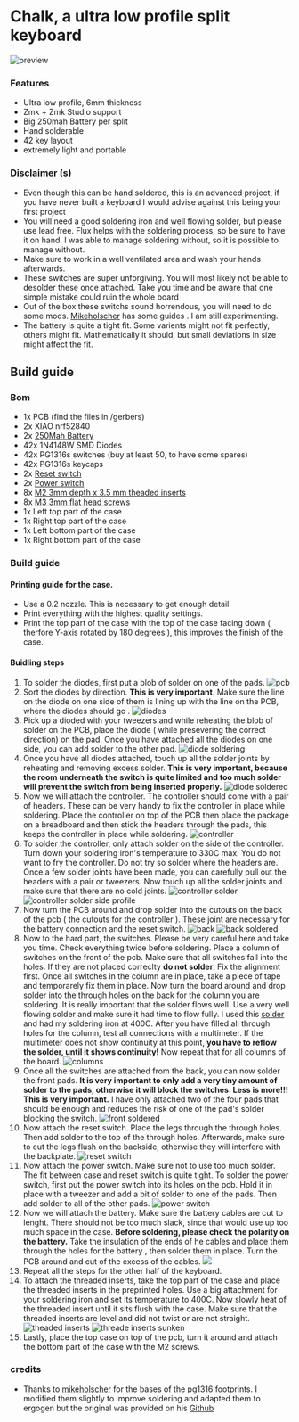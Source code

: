 # Chalk, a ultra low profile split keyboard 
![preview](./imgs/IMG_5293.jpeg)

### Features
- Ultra low profile, 6mm thickness
- Zmk + Zmk Studio support
- Big 250mah Battery per split
- Hand solderable
- 42 key layout
- extremely light and portable



### Disclaimer (s)

- Even though this can be hand soldered, this is an advanced project, if you have never built a keyboard I would advise against this being your first project
- You will need a good soldering iron and well flowing solder, but please use lead free. Flux helps with the soldering process, so be sure to have it on hand. I was able to manage soldering without, so it is possible to manage without.
- Make sure to work in a well ventilated area and wash your hands afterwards.
- These switches are super unforgiving. You will most likely not be able to desolder these once attached. Take you time and be aware that one simple mistake could ruin the whole board
- Out of the box these switchs sound horrendous, you will need to do some mods. [Mikeholscher](https://github.com/mikeholscher/zmk-config-mikefive/tree/main/files/mods) has some guides . I am still experimenting.
- The battery is quite a tight fit. Some varients might not fit perfectly, others might fit. Mathematically it should, but small deviations in size might affect the fit.


## Build guide

### Bom
- 1x PCB (find the files in /gerbers)
- 2x XIAO nrf52840
- 2x [250Mah Battery](https://www.amazon.de/dp/B0CRQCCT6C)
- 42x 1N4148W SMD Diodes
- 42x PG1316s switches (buy at least 50, to have some spares)
- 42x PG1316s keycaps 
- 2x [Reset switch](https://42keebs.eu/shop/parts/components/reset-switch/?attribute_type=Through-hole%202-pin%206x3&attribute_pa_colour=black)
- 2x [Power switch](https://42keebs.eu/shop/parts/components/power-switch/)
- 8x [M2 3mm depth x 3.5 mm theaded inserts](https://www.amazon.de/dp/B0D9YK4PY1)
- 8x [M3 3mm flat head screws](https://www.amazon.de/dp/B0D4557749)
- 1x Left top part of the case
- 1x Right top part of the case
- 1x Left bottom part of the case
- 1x Right bottom part of the case

### Build guide

#### Printing guide for the case.
- Use a 0.2 nozzle. This is necessary to get enough detail.
- Print everything with the highest quality settings. 
- Print the top part of the case with the top of the case facing down ( therfore Y-axis rotated by 180 degrees ), this improves the finish of the case.

#### Buidling steps
1. To solder the diodes, first put a blob of solder on one of the pads. ![pcb](./imgs/IMG_5256.jpeg)
2. Sort the diodes by direction. **This is very important**. Make sure the line on the diode on one side of them is lining up with the line on the PCB, where the diodes should go . ![diodes](./imgs/IMG_5257.jpeg)
3. Pick up a dioded with your tweezers and while reheating the blob of solder on the PCB, place the diode ( while presevering the correct direction) on the pad. Once you have attached all the diodes on one side, you can add solder to the other pad.    ![diode soldering](./imgs/IMG_5256.jpeg)
4. Once you have all diodes attached, touch up all the solder joints by reheating and removing excess solder. **This is very important, because the room underneath the switch is quite limited and too much solder will prevent the switch from being inserted properly.** ![diode soldered](./imgs/IMG_5260.jpeg)
5. Now we will attach the controller. The controller should come with a pair of headers. These can be very handy to fix the controller in place while soldering. Place the controller on top of the PCB then place the package on a breadboard and then stick the headers through the pads, this keeps the controller in place while soldering.  ![controller](./imgs/IMG_5262.jpeg)
6. To solder the controller, only attach solder on the side of the controller. Turn down your soldering iron's temperature to 330C max. You do not want to fry the controller. Do not try so solder where the headers are. Once a few solder joints have been made, you can carefully pull out the headers with a pair or tweezers. Now touch up all the solder joints and make sure that there are no cold joints.  ![controller solder](./imgs/IMG_5263.jpeg) ![controller solder side profile](./imgs/IMG_5264.jpeg)
7. Now turn the PCB around and drop solder into the cutouts on the back of the pcb ( the cutouts for the controller ). These joint are necessary for the battery connection and the reset switch. ![back](./imgs/IMG_5265.jpeg) ![back soldered](./imgs/IMG_5266.jpeg)
8. Now to the hard part, the switches. Please be very careful here and take you time. Check everything twice before soldering. Place a column of switches on the front of the pcb. Make sure that all switches fall into the holes. If they are not placed correclty **do not solder**. Fix the alignment first. Once all switches in the column are in place, take a piece of tape and temporarely fix them in place. Now turn the board around and drop solder into the through holes on the back for the column you are soldering. It is really important that the solder flows well. Use a very well flowing solder and make sure it had time to flow fully. I used this [solder](https://www.amazon.de/gp/product/B0CG182RLW) and had my soldering iron at 400C. After you have filled all through holes for the column, test all connections with a multimeter. If the multimeter does not show continuity at this point, **you have to reflow the solder, until it shows continuity!** Now repeat that for all columns of the board.  ![columns](./imgs/IMG_5269.jpeg)
9. Once all the switches are attached from the back, you can now solder the front pads. **It is very important to only add a very tiny amount of solder to the pads, otherwise it will block the switches.  Less is more!!! This is very important.** I have only attached two of the four pads that should be enough and reduces the risk of one of the pad's solder blocking the switch. ![front soldered](./imgs/IMG_5271.jpeg)
10. Now attach the reset switch. Place the legs through the through holes. Then add solder to the top of the through holes. Afterwards, make sure to cut the legs flush on the backside, otherwise they will interfere with the backplate. ![reset switch](./imgs/IMG_5270.jpeg)
11. Now attach the power switch. Make sure not to use too much solder. The fit between case and reset switch is quite tight. To solder the power switch, first put the power switch into its holes on the pcb. Hold it in place with a tweezer and add a bit of solder to one of the pads. Then add solder to all of the other pads.  ![power switch](./imgs/IMG_5273.jpeg)
12. Now we will attach the battery. Make sure the battery cables are cut to lenght. There should not be too much slack, since that would use up too much space in the case. **Before soldering, please check the polarity on the battery.** Take the insulation of the ends of he cables and place them through the holes for the battery , then solder them in place. Turn the PCB around and cut of the excess of the cables. ![](./imgs/IMG_5274.jpeg)
13. Repeat all the steps for the other half of the keyboard.
14. To attach the threaded inserts, take the top part of the case and place the threaded inserts in the preprinted holes. Use a big attachment for your soldering iron and set its temperature to 400C. Now slowly heat of the threaded insert until it sits flush with the case. Make sure that the threaded inserts are level and did not twist or are not straight. ![theaded inserts](./imgs/IMG_5277.jpeg) ![threade inserts sunken](./imgs/IMG_5278.jpeg)
15. Lastly, place the top case on top of the pcb, turn it around and attach the bottom part of the case with the M2 screws. 
### credits
- Thanks to [mikeholscher](https://github.com/mikeholscher) for the bases of the pg1316 footprints. I modified them slightly to improve soldering and adapted them to ergogen but the original was provided on his [Github](https://github.com/mikeholscher/zmk-config-mikefive/tree/main/files/footprint-and-cad)
